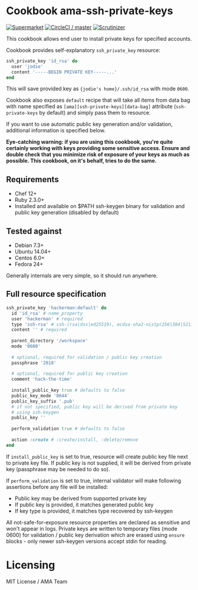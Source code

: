 # Cookbook ama-ssh-private-keys

[![Supermarket](https://img.shields.io/cookbook/v/ama-ssh-private-keys.svg?style=flat-square)](https://supermarket.chef.io/cookbooks/ama-ssh-private-keys)
[![CircleCI / master](https://img.shields.io/circleci/project/github/ama-team/cookbook-ssh-private-keys/master.svg?style=flat-square)](https://circleci.com/gh/ama-team/cookbook-ssh-private-keys/tree/master)
[![Scrutinizer](https://img.shields.io/scrutinizer/g/ama-team/cookbook-ssh-private-keys.svg?style=flat-square)](https://scrutinizer-ci.com/g/ama-team/cookbook-ssh-private-keys/)

This cookbook allows end user to install private keys for specified 
accounts.

Cookbook provides self-explanatory `ssh_private_key` resource:
 
```ruby
ssh_private_key 'id_rsa' do
  user 'jodie'
  content '-----BEGIN PRIVATE KEY-----...'
end
```

This will save provided key as `{jodie's home}/.ssh/id_rsa` with mode 
`0600`.

Cookbook also exposes `default` recipe that will take all items from
data bag with name specified as `[ama][ssh-private-keys][data-bag]`
attribute (`ssh-private-keys` by default) and simply pass them to 
resource.

If you want to use automatic public key generation and/or validation,
additional information is specified below.

**Eye-catching warning: if you are using this cookbook, you're
quite certainly working with keys providing some sensitive access. 
Ensure and double check that you minimize risk of exposure of your 
keys as much as possible. This cookbook, on it's behalf, tries to do
the same.**

## Requirements

- Chef 12+
- Ruby 2.3.0+
- Installed and available on $PATH ssh-keygen binary for validation
and public key generation (disabled by default)

## Tested against

- Debian 7.3+
- Ubuntu 14.04+
- Centos 6.0+
- Fedora 24+

Generally internals are very simple, so it should run anywhere.

## Full resource specification

```ruby
ssh_private_key 'hackerman:default' do
  id 'id_rsa' # name_property
  user 'hackerman' # required
  type 'ssh-rsa' # ssh-(rsa|dss|ed25519), ecdsa-sha2-nistp(256|384|521)
  content '' # required
  
  parent_directory '/workspace'
  mode '0600'
  
  # optional, required for validation / public key creation
  passphrase '2018' 
  
  # optional, required for public key creation
  comment 'hack-the-time'
  
  install_public_key true # defaults to false
  public_key_mode '0644'
  public_key_suffix '.pub'
  # if not specified, public key will be derived from private key
  # using ssh-keygen
  public_key ''
  
  perform_validation true # defaults to false
  
  action :create # :create/install, :delete/remove
end
```

If `install_public_key` is set to true, resource will create public key
file next to private key file. If public key is not supplied, it will 
be derived from private key (passphrase may be needed to do so).

If `perform_validation` is set to true, internal validator will make
following assertions before any file will be installed:

- Public key may be derived from supported private key
- If public key is provided, it matches generated public key
- If key type is provided, it matches type recovered by ssh-keygen

All not-safe-for-exposure resource properties are declared as sensitive
and won't appear in logs. Private keys are written to temporary files 
(mode 0600) for validation / public key derivation which are erased
using `ensure` blocks - only newer ssh-keygen versions accept stdin 
for reading.

# Licensing

MIT License / AMA Team
